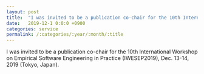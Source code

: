```yaml
---
layout: post
title:  "I was invited to be a publication co-chair for the 10th International Workshop on Empirical Software Engineering in Practice (IWESEP2019)"
date:   2019-12-1 0:0:0 +0900
categories: service
permalink: /:categories/:year/:month/:title
---
```



I was invited to be a publication co-chair for the 10th International Workshop on Empirical Software Engineering in Practice (IWESEP2019), Dec. 13-14, 2019 (Tokyo, Japan).